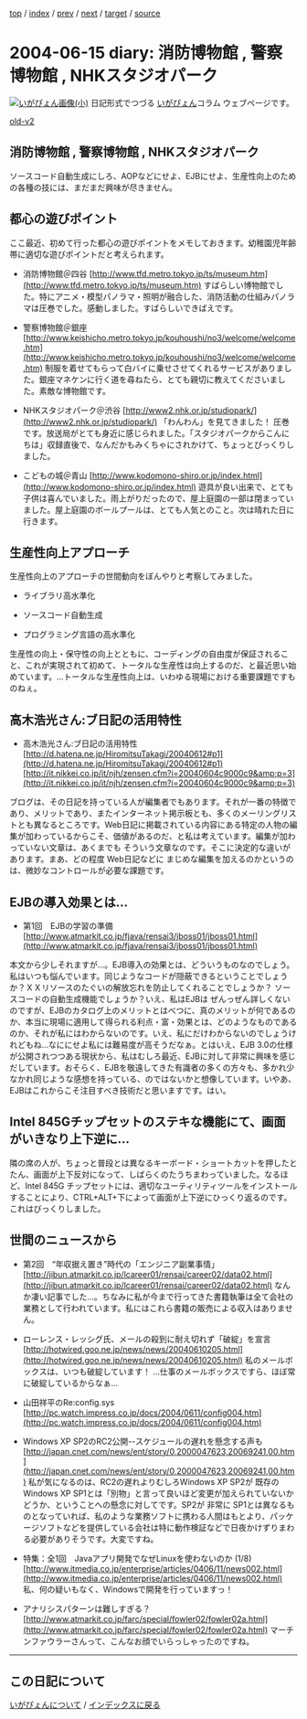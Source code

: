 [top](https://igapyon.github.io/diary/) 
 / [index](https://igapyon.github.io/diary/2004/index.html) 
 / [prev](https://igapyon.github.io/diary/2004/ig040617.html) 
 / [next](https://igapyon.github.io/diary/2004/ig040610.html) 
 / [target](https://igapyon.github.io/diary/2004/ig040615.html) 
 / [source](https://github.com/igapyon/diary/blob/gh-pages/2004/ig040615.html.src.md) 

2004-06-15 diary: 消防博物館 , 警察博物館 , NHKスタジオパーク
=====================================================================================================
[![いがぴょん画像(小)](https://igapyon.github.io/diary/images/iga200306s.jpg "いがぴょん")](https://igapyon.github.io/diary/memo/memoigapyon.html) 日記形式でつづる [いがぴょん](https://igapyon.github.io/diary/memo/memoigapyon.html)コラム ウェブページです。

[old-v2](ig040615-orig.html)

## 消防博物館 , 警察博物館 , NHKスタジオパーク

ソースコード自動生成にしろ、AOPなどにせよ、EJBにせよ、生産性向上のための各種の技には、まだまだ興味が尽きません。


## 都心の遊びポイント

ここ最近、初めて行った都心の遊びポイントをメモしておきます。幼稚園児年齢帯に適切な遊びポイントだと考えられます。

* 消防博物館＠四谷
  [http://www.tfd.metro.tokyo.jp/ts/museum.htm](http://www.tfd.metro.tokyo.jp/ts/museum.htm)
  すばらしい博物館でした。特にアニメ・模型パノラマ・照明が融合した、消防活動の仕組みパノラマは圧巻でした。感動しました。すばらしいできばえです。
  
* 警察博物館＠銀座
  [http://www.keishicho.metro.tokyo.jp/kouhoushi/no3/welcome/welcome.htm](http://www.keishicho.metro.tokyo.jp/kouhoushi/no3/welcome/welcome.htm)
  制服を着せてもらって白バイに乗せさせてくれるサービスがありました。銀座マネケンに行く道を尋ねたら、とても親切に教えてくださいました。素敵な博物館です。
  
* NHKスタジオパーク＠渋谷
  [http://www2.nhk.or.jp/studiopark/](http://www2.nhk.or.jp/studiopark/)
  「わんわん」を見てきました！ 圧巻です。放送局がとても身近に感じられました。「スタジオパークからこんにちは」収録直後で、なんだかもみくちゃにされかけて、ちょっとびっくりしました。
  
* こどもの城＠青山
  [http://www.kodomono-shiro.or.jp/index.html](http://www.kodomono-shiro.or.jp/index.html)
  遊具が良い出来で、とても子供は喜んでいました。雨上がりだったので、屋上庭園の一部は閉まっていました。屋上庭園のボールプールは、とても人気とのこと。次は晴れた日に行きます。

## 生産性向上アプローチ

生産性向上のアプローチの世間動向をぼんやりと考察してみました。

* ライブラリ高水準化
  
* ソースコード自動生成
  
* プログラミング言語の高水準化

生産性の向上・保守性の向上とともに、コーディングの自由度が保証されること、これが実現されて初めて、トータルな生産性は向上するのだ、と最近思い始めています。…トータルな生産性向上は、いわゆる現場における重要課題ですものねぇ。

## 高木浩光さん:ブ日記の活用特性

* 高木浩光さん:ブ日記の活用特性
  [http://d.hatena.ne.jp/HiromitsuTakagi/20040612#p1](http://d.hatena.ne.jp/HiromitsuTakagi/20040612#p1)
  [http://it.nikkei.co.jp/it/njh/zensen.cfm?i=20040604c9000c9&amp;p=3](http://it.nikkei.co.jp/it/njh/zensen.cfm?i=20040604c9000c9&amp;p=3)

ブログは、その日記を持っている人が編集者でもあります。それが一番の特徴であり、メリットであり、またインターネット掲示板とも、多くのメーリングリストとも異なるところです。Web日記に掲載されている内容にある特定の人物の編集が加わっているからこそ、価値があるのだ、と私は考えています。編集が加わっていない文章は、あくまでも そういう文章なのです。そこに決定的な違いがあります。まあ、どの程度 Web日記などに まじめな編集を加えるのかというのは、微妙なコントロールが必要な課題です。

## EJBの導入効果とは…

* 第1回　EJBの学習の準備
  [http://www.atmarkit.co.jp/fjava/rensai3/jboss01/jboss01.html](http://www.atmarkit.co.jp/fjava/rensai3/jboss01/jboss01.html)

本文から少しそれますが…。EJB導入の効果とは、どういうものなのでしょう。私はいつも悩んでいます。同じようなコードが隠蔽できるということでしょうか？ＸＸリソースのたぐいの解放忘れを防止してくれることでしょうか？ ソースコードの自動生成機能でしょうか？いえ、私はEJBは ぜんっぜん詳しくないのですが、EJBのカタログ上のメリットとはべつに、真のメリットが何であるのか、本当に現場に適用して得られる利点・富・効果とは、どのようなものであるのか、それが私にはわからないのです。いえ、私にだけわからないのでしょうけれどもね…なににせよ私には難易度が高そうだなぁ。とはいえ、EJB 3.0の仕様が公開されつつある現状から、私はむしろ最近、EJBに対して非常に興味を感じだしています。おそらく、EJBを敬遠してきた有識者の多くの方々も、多かれ少なかれ同じような感想を持っている、のではないかと想像しています。いやあ、EJBはこれからこそ注目すべき技術だと思いますです。はい。

## Intel 845Gチップセットのステキな機能にて、画面がいきなり上下逆に…

隣の席の人が、ちょっと普段とは異なるキーボード・ショートカットを押したとたん、画面が上下反対になって、しばらくのたうちまわっていました。なるほど、Intel
845G チップセットには、適切なユーティリティツールをインストールすることにより、CTRL+ALT+下によって画面が上下逆にひっくり返るのです。これはびっくりしました。

## 世間のニュースから

* 第2回　“年収据え置き”時代の「エンジニア副業事情」
  [http://jibun.atmarkit.co.jp/lcareer01/rensai/career02/data02.html](http://jibun.atmarkit.co.jp/lcareer01/rensai/career02/data02.html)
  なんか凄い記事でした…。ちなみに私が今まで行ってきた書籍執筆は全て会社の業務として行われています。私にはこれら書籍の販売による収入はありません。
  
* ローレンス・レッシグ氏、メールの殺到に耐え切れず「破綻」を宣言
  [http://hotwired.goo.ne.jp/news/news/20040610205.html](http://hotwired.goo.ne.jp/news/news/20040610205.html)
  私のメールボックスは、いつも破綻しています！ …仕事のメールボックスですら、ほぼ常に破綻しているからなぁ…
  
* 山田祥平のRe:config.sys
  [http://pc.watch.impress.co.jp/docs/2004/0611/config004.htm](http://pc.watch.impress.co.jp/docs/2004/0611/config004.htm)
  
* Windows XP SP2のRC2公開--スケジュールの遅れを懸念する声も
  [http://japan.cnet.com/news/ent/story/0,2000047623,20069241,00.htm](http://japan.cnet.com/news/ent/story/0,2000047623,20069241,00.htm)
  私が気になるのは、RC2の遅れよりむしろWindows XP SP2が 既存のWindows XP SP1とは「別物」と言って良いほど変更が加えられていないかどうか、ということへの懸念に対してです。SP2が 非常に SP1とは異なるものとなっていれば、私のような業務ソフトに携わる人間はもとより、パッケージソフトなどを提供している会社は特に動作検証などで日夜かけずりまわる必要がありそうです。大変ですね。
  
* 特集：全1回　Javaアプリ開発でなぜLinuxを使わないのか (1/8)
  [http://www.itmedia.co.jp/enterprise/articles/0406/11/news002.html](http://www.itmedia.co.jp/enterprise/articles/0406/11/news002.html)
  私、何の疑いもなく、Windowsで開発を行っていますっ！
  
* アナリシスパターンは難しすぎる？
  [http://www.atmarkit.co.jp/farc/special/fowler02/fowler02a.html](http://www.atmarkit.co.jp/farc/special/fowler02/fowler02a.html)
  マーチンファウラーさんって、こんなお顔でいらっしゃったのですね。

----------------------------------------------------------------------------------------------------

## この日記について
[いがぴょんについて](https://igapyon.github.io/diary/memo/memoigapyon.html) / [インデックスに戻る](https://igapyon.github.io/diary/idxall.html)
